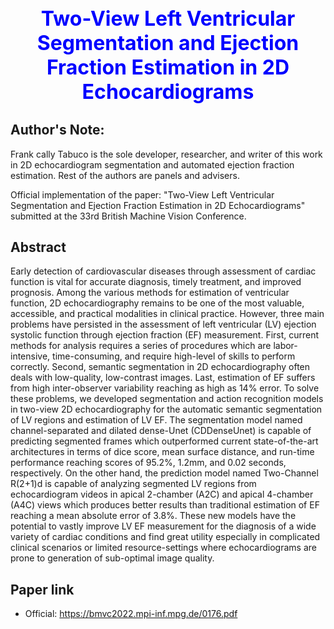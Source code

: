 <h1 align="center" style="color:blue; font-size:32px;">
    <b>Two-View Left Ventricular Segmentation and Ejection Fraction Estimation in 2D Echocardiograms</b>
</h1>

## Author's Note:

Frank cally Tabuco is the sole developer, researcher, and writer of this work in 2D echocardiogram segmentation and automated ejection fraction estimation. Rest of the authors are panels and advisers.

Official implementation of the paper: "Two-View Left Ventricular Segmentation and Ejection Fraction Estimation in 2D Echocardiograms" submitted at the 33rd British Machine Vision Conference.

## Abstract

Early detection of cardiovascular diseases through assessment of cardiac function is vital for accurate diagnosis, timely treatment, and improved prognosis. Among the various methods for estimation of ventricular function, 2D echocardiography remains to be one of the most valuable, accessible, and practical modalities in clinical practice. However, three main problems have persisted in the assessment of left ventricular (LV) ejection systolic function through ejection fraction (EF) measurement. First, current methods for analysis requires a series of procedures which are labor-intensive, time-consuming, and require high-level of skills to perform correctly. Second, semantic segmentation in 2D echocardiography often deals with low-quality, low-contrast images. Last, estimation of EF suffers from high inter-observer variability reaching as high as 14% error. To solve these problems, we developed segmentation and action recognition models in two-view 2D echocardiography for the automatic semantic segmentation of LV regions and estimation of LV EF. The segmentation model named channel-separated and dilated dense-Unet (CDDenseUnet) is capable of predicting segmented frames which outperformed current state-of-the-art architectures in terms of dice score, mean surface distance, and run-time performance reaching scores of 95.2%, 1.2mm, and 0.02 seconds, respectively. On the other hand, the prediction model named Two-Channel R(2+1)d is capable of analyzing segmented LV regions from echocardiogram videos in apical 2-chamber (A2C) and apical 4-chamber (A4C) views which produces better results than traditional estimation of EF reaching a mean absolute error of 3.8%. These new models have the potential to vastly improve LV EF measurement for the diagnosis of a wide variety of cardiac conditions and find great utility especially in complicated clinical scenarios or limited resource-settings where echocardiograms are prone to generation of sub-optimal image quality.

## Paper link
- Official: https://bmvc2022.mpi-inf.mpg.de/0176.pdf
